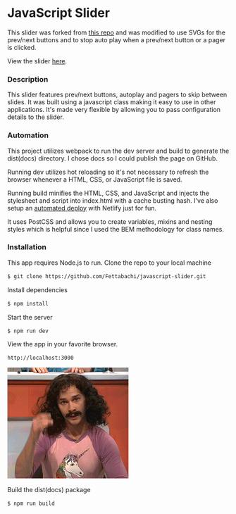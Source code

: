 # JavaScript Slider

This slider was forked from [this repo](https://github.com/codebubb/javascript-slider) and was modified to use SVGs for the prev/next buttons and to stop auto play when a prev/next button or a pager is clicked.

View the slider [here](https://fettabachi.github.io/javascript-slider/).

### Description

This slider features prev/next buttons, autoplay and pagers to skip between slides. It was built using a javascript class making it easy to use in other applications. It's made very flexible by allowing you to pass configuration details to the slider.

### Automation
This project utilizes webpack to run the dev server and build to generate the dist(docs) directory. I chose docs so I could publish the page on GitHub.

Running dev utilizes hot reloading so it's not necessary to refresh the browser whenever a HTML, CSS, or JavaScript file is saved.

Running build minifies the HTML, CSS, and JavaScript and injects the stylesheet and script into index.html with a cache busting hash. I've also setup an [automated deploy](https://infallible-morse-fc10a7.netlify.app/) with Netlify just for fun.

It uses PostCSS and allows you to create variables, mixins and nesting styles which is helpful since I used the BEM methodology for class names.
  
### Installation
This app requires Node.js to run.
Clone the repo to your local machine
```sh
$ git clone https://github.com/Fettabachi/javascript-slider.git
```
Install dependencies
```sh
$ npm install
```
Start the server
```sh
$ npm run dev
```
View the app in your favorite browser.
```sh
http://localhost:3000
```
![](magic-giphy.gif)

Build the dist(docs) package
```sh
$ npm run build
```
